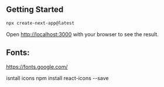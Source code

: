 ## Getting Started
```bash
npx create-next-app@latest
```

Open [http://localhost:3000](http://localhost:3000) with your browser to see the result.

## Fonts:
https://fonts.google.com/



isntall icons
npm install react-icons --save